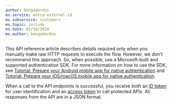 ```yaml
---
author: kengaderdus
ms.service: entra-external-id
ms.subservice: customers
ms.topic: include
ms.date: 03/19/2024
ms.author: kengaderdus
---
```


This API reference article describes details required only when you manually make raw HTTP requests to execute the flow. However, we don't recommend this approach. So, when possible, use a Microsoft-built and supported authentication SDK. For more information on how to use the SDK, see [Tutorial: Prepare your Android mobile app for native authentication](../../../external-id/customers/tutorial-native-authentication-prepare-android-app.md) and [Tutorial: Prepare your iOS/macOS mobile app for native authentication](../../../external-id/customers/tutorial-native-authentication-prepare-ios-macos-app.md). 

When a call to the API endpoints is successful, you receive both an [ID token](../../id-tokens.md) for user identification and an [access token](../../access-tokens.md) to call protected APIs. All responses from the API are in a JSON format.
